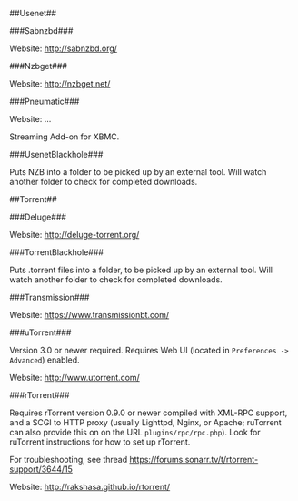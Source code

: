 ##Usenet##

###Sabnzbd###

Website: http://sabnzbd.org/

###Nzbget###

Website: http://nzbget.net/

###Pneumatic###

Website: ...

Streaming Add-on for XBMC.

###UsenetBlackhole###

Puts NZB into a folder to be picked up by an external tool.
Will watch another folder to check for completed downloads.

##Torrent##

###Deluge###

Website: http://deluge-torrent.org/

###TorrentBlackhole###

Puts .torrent files into a folder, to be picked up by an external tool.
Will watch another folder to check for completed downloads.

###Transmission###

Website: https://www.transmissionbt.com/

###uTorrent###

Version 3.0 or newer required. Requires Web UI (located in `Preferences -> Advanced`) enabled.

Website: http://www.utorrent.com/

###rTorrent###

Requires rTorrent version 0.9.0 or newer compiled with XML-RPC support, and a SCGI to HTTP proxy (usually Lighttpd, Nginx, or Apache; ruTorrent can also provide this on on the URL `plugins/rpc/rpc.php`). Look for ruTorrent instructions for how to set up rTorrent.

For troubleshooting, see thread https://forums.sonarr.tv/t/rtorrent-support/3644/15

Website: http://rakshasa.github.io/rtorrent/